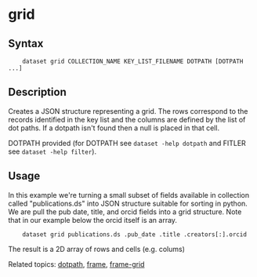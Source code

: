 
# grid

## Syntax

```
    dataset grid COLLECTION_NAME KEY_LIST_FILENAME DOTPATH [DOTPATH ...]
```

## Description

Creates a JSON structure representing a grid. The rows correspond to the
records identified in the key list and the columns are defined by the
list of dot paths.  If a dotpath isn't found then a null is placed in that 
cell.

DOTPATH provided (for DOTPATH see `dataset -help dotpath` and FITLER see `dataset -help filter`).

## Usage

In this example we're turning a small subset of fields available in 
collection called "publications.ds" into JSON structure suitable for 
sorting in python. We are pull the pub date, title, and orcid fields 
into a grid structure. Note that in our example below the orcid 
itself is an array.

```shell
    dataset grid publications.ds .pub_date .title .creators[:].orcid
```

The result is a 2D array of rows and cells (e.g. colums)

Related topics: [dotpath](dotpath.html), [frame](frame.html), [frame-grid](frame-grid.html)

